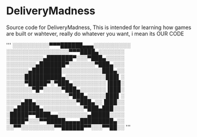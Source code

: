 # DeliveryMadness
Source code for DeliveryMadness, This is intended for learning how games are built or wahtever, really do whatever you want, i mean its OUR CODE 


'''
░░░░░░░░░░▀▀▀██████▄▄▄░░░░░░░░░░
░░░░░░░░░░░░░░░░░▀▀▀████▄░░░░░░░
░░░░░░░░░░▄███████▀░░░▀███▄░░░░░
░░░░░░░░▄███████▀░░░░░░░▀███▄░░░
░░░░░░▄████████░░░░░░░░░░░███▄░░
░░░░░██████████▄░░░░░░░░░░░███▌░
░░░░░▀█████▀░▀███▄░░░░░░░░░▐███░
░░░░░░░▀█▀░░░░░▀███▄░░░░░░░▐███░
░░░░░░░░░░░░░░░░░▀███▄░░░░░███▌░
░░░░▄██▄░░░░░░░░░░░▀███▄░░▐███░░
░░▄██████▄░░░░░░░░░░░▀███▄███░░░
░█████▀▀████▄▄░░░░░░░░▄█████░░░░
░████▀░░░▀▀█████▄▄▄▄█████████▄░░
░░▀▀░░░░░░░░░▀▀██████▀▀░░░▀▀██░░
'''
